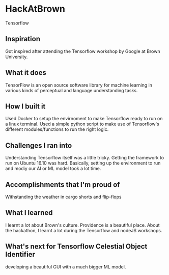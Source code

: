 # HackAtBrown
Tensorflow 
## Inspiration
Got inspired after attending the Tensorflow workshop by Google at Brown University.
## What it does
TensorFlow is an open source software library for machine learning in various kinds of perceptual and language understanding tasks. 
## How I built it
Used Docker to setup the envirnoment to make Tensorflow ready to run on a linux terminal. Used a simple python script to make use of Tensorflow's different modules/functions to run the right logic. 
## Challenges I ran into
Understanding Tensorflow itself was a little tricky. Getting the framework to run on Ubuntu 16.10 was hard. Basically, setting up the environment to run and modiy our AI or ML model took a lot time.
## Accomplishments that I'm proud of
Withstanding the weather in cargo shorts and flip-flops
## What I learned
I learnt a lot about Brown's culture. Providence is a beautiful place. About the hackathon, I learnt a lot during the Tensorflow and nodeJS workshops. 
## What's next for Tensorflow Celestial Object Identifier 
developing a beautiful GUI with a much bigger ML model. 
